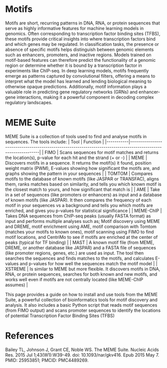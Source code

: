 # Motifs
Motifs are short, recurring patterns in DNA, RNA, or protein sequences that serve as highly informative features for machine learning models in genomics. Often corresponding to transcription factor binding sites (TFBS), these motifs provide critical insights into where transcription factors bind and which genes may be regulated. In classification tasks, the presence or absence of specific motifs helps distinguish between genomic elements such as enhancers, promoters, and inactive regions. Models trained on motif-based features can therefore predict the functionality of a genomic region or determine whether it is bound by a transcription factor in experiments like ChIP-seq. In deep learning models, motifs frequently emerge as patterns captured by convolutional filters, offering a means to interpret what the model has learned and lending biological meaning to otherwise opaque predictions. Additionally, motif information plays a valuable role in predicting gene regulatory networks (GRNs) and enhancer-gene interactions, making it a powerful component in decoding complex regulatory landscapes.

# MEME Suite
MEME Suite is a collection of tools used to find and analyse motifs in sequences.
The tools include:
| Tool      | Function                                                                                                      |
|-----------|---------------------------------------------------------------------------------------------------------------|
| FIMO      | Scans sequences for motif matches and returns the location(s), p-value for each hit and the strand (+ or -)   |
| MEME      | Discovers motifs in a sequence. It returns the motif(s) it found, position weight matrix (PWM), E-values showing how significant the motifs are, and graphs showing the pattern in your sequences |
| TOMTOM    | Compares motifs to the database of known motifs (like JASPAR or TRANSFAC), aligns them, ranks matches based on similarity, and tells you which known motif is the closest match to yours, and how significant that match is |
| AME       | Take in a set of sequences (like promoters or enhancers) as input and a database of known motifs (like JASPAR). It then compares the frequency of each motif in your sequences vs a background and tells you which motifs are enriched, and gives you p-values for statistical significance |
| MEME-ChIP | Takes DNA sequences from ChIP-seq peaks (usually FASTA format) as input and performs multiple analyses such as; Motif discovery using MEME and DREME, motif enrichment using AME, motif comparison with Tomtom (matches your motifs to known ones), motif scanning using FIMO to find motif locations, and CentriMo to see if motifs are enriched at the center of peaks (typical for TF binding) |
| MAST      | A known motif file (from MEME, DREME, or another database like JASPAR) and a  FASTA file of sequences (like promoter regions, genes, etc.) are used as input. The tool then searches the sequences and finds matches to the motifs, and calculates E-values and p-values for how well the sequences match the motif model |
| XSTREME   | Is similar to MEME but more flexible. It discovers motifs in DNA, RNA, or protein sequences, searches for both known and new motifs, and works well even if motifs are not centrally located (like MEME-ChIP assumes) |


This page provides a guide on how to install and use tools from the MEME Suite, a powerful collection of bioinformatics tools for motif discovery and analysis. It also includes a basic Python script that reads motif sequences (from FIMO output) and scans promoter sequences to identify the locations of potential Transcription Factor Binding Sites (TFBS)

# References
Bailey TL, Johnson J, Grant CE, Noble WS. The MEME Suite. Nucleic Acids Res. 2015 Jul 1;43(W1):W39-49. doi: 10.1093/nar/gkv416. Epub 2015 May 7. PMID: 25953851; PMCID: PMC4489269.






